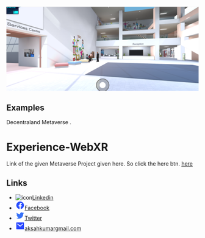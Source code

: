 ![logo](https://github.com/Akash02032002/Metaverse.github.io/blob/main/Metaverse%201.png)
## Examples
 Decentraland Metaverse .


# Experience-WebXR

Link of the given Metaverse Project given here. So click the here btn. [here](https://niksgames.com/webxr/complete/lecture6_4/)

## Links
- ![icon](assets/linkedin.png)[Linkedin](https://www.linkedin.com/in/akash-kumar-a486291b9/)
- ![icon](assets/facebook.png)[Facebook](https://www.facebook.com/profile.php?id=100069222439766)
- ![icon](assets/twitter.png)[Twitter](https://twitter.com/Akashverse_0)
- ![icon](assets/mail.png)[aksahkumargmail.com](mailto:aksahkumar02032002@gmail.com)
